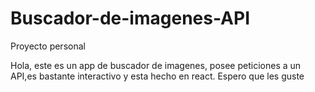 # Buscador-de-imagenes-API
Proyecto personal



Hola, este es un app de buscador de imagenes, posee peticiones a un API,es bastante interactivo y esta hecho en react. Espero que les guste  
